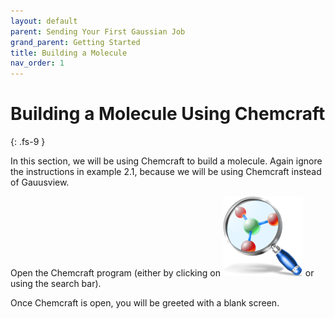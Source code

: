 ```yaml
---
layout: default
parent: Sending Your First Gaussian Job
grand_parent: Getting Started
title: Building a Molecule
nav_order: 1
---
```


# Building a Molecule Using Chemcraft
{: .fs-9 }

In this section, we will be using Chemcraft to build a molecule. Again ignore the instructions in example 2.1, because we will be using Chemcraft instead of Gauusview.

Open the Chemcraft program (either by clicking on <img alt="chemcraft.png" src="https://github.com/np3wu/Spydur_Guide/blob/main/images/icons/chemcraft.png?raw=true" alt="chemcraft_logo"> or using the search bar). 

Once Chemcraft is open, you will be greeted with a blank screen.


